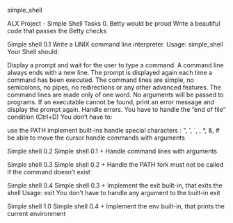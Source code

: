 simple_shell

ALX Project - Simple Shell Tasks 0. Betty would be proud Write a beautiful code that passes the Betty checks

Simple shell 0.1 Write a UNIX command line interpreter. Usage: simple_shell Your Shell should:

Display a prompt and wait for the user to type a command. A command line always ends with a new line. The prompt is displayed again each time a command has been executed. The command lines are simple, no semicolons, no pipes, no redirections or any other advanced features. The command lines are made only of one word. No arguments will be passed to programs. If an executable cannot be found, print an error message and display the prompt again. Handle errors. You have to handle the “end of file” condition (Ctrl+D) You don’t have to:

use the PATH implement built-ins handle special characters : ", ', `, , *, &, # be able to move the cursor handle commands with arguments

Simple shell 0.2 Simple shell 0.1 + Handle command lines with arguments

Simple shell 0.3 Simple shell 0.2 + Handle the PATH fork must not be called if the command doesn’t exist

Simple shell 0.4 Simple shell 0.3 + Implement the exit built-in, that exits the shell Usage: exit You don’t have to handle any argument to the built-in exit

Simple shell 1.0 Simple shell 0.4 + Implement the env built-in, that prints the current environment

